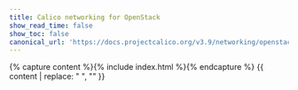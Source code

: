 ```yaml
---
title: Calico networking for OpenStack
show_read_time: false
show_toc: false
canonical_url: 'https://docs.projectcalico.org/v3.9/networking/openstack/index'
---
```

{% capture content %}{% include index.html %}{% endcapture %}
{{ content | replace: "    ", "" }}